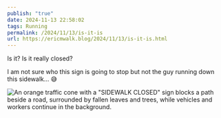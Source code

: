 ```yaml
---
publish: "true"
date: 2024-11-13 22:58:02
tags: Running
permalink: /2024/11/13/is-it-is
url: https://ericmwalk.blog/2024/11/13/is-it-is.html
---
```


Is it?  Is it really closed?

I am not sure who this sign is going to stop but not the guy running down this sidewalk… 😅

![An orange traffic cone with a "SIDEWALK CLOSED" sign blocks a path beside a road, surrounded by fallen leaves and trees, while vehicles and workers continue in the background.](https://ericmwalk.blog/uploads/2024/img-0799.jpeg)